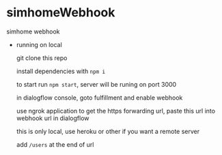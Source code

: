 # simhomeWebhook

simhome webhook

- running on local

  git clone this repo

  install dependencies with `npm i`

  to start run `npm start`, server will be runing on port 3000

  in dialogflow console, goto fulfillment and enable webhook

  use ngrok application to get the https forwarding url, paste this url into webhook url in dialogflow

  this is only local, use heroku or other if you want a remote server

  add `/users` at the end of url
